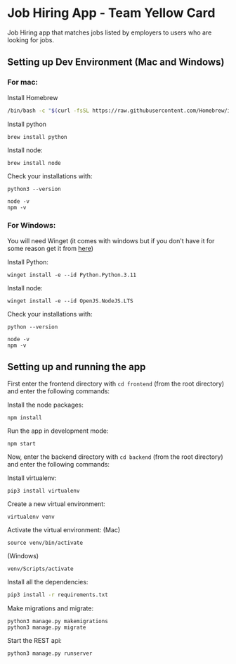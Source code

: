 # Job Hiring App - Team Yellow Card

Job Hiring app that matches jobs listed by employers to users who are looking for jobs. 

## Setting up Dev Environment (Mac and Windows) 

### For mac:

Install Homebrew
```bash
/bin/bash -c "$(curl -fsSL https://raw.githubusercontent.com/Homebrew/install/HEAD/install.sh)"
```

Install python
```bash
brew install python
```
Install node:
```
brew install node
```

Check your installations with:
```
python3 --version
```
```
node -v
npm -v
```

### For Windows:

You will need Winget (it comes with windows but if you don't have it for some reason get it from [here](https://winget.run/))

Install Python:
```
winget install -e --id Python.Python.3.11
```
Install node:
```
winget install -e --id OpenJS.NodeJS.LTS
```
Check your installations with:
```
python --version
```
```
node -v
npm -v
```


## Setting up and running the app

First enter the frontend directory with ```cd frontend``` (from the root directory) and enter the following commands:

Install the node packages:
```
npm install
```

Run the app in development mode:
```
npm start
```

Now, enter the backend directory with ```cd backend``` (from the root directory) and enter the following commands:

Install virtualenv:
```
pip3 install virtualenv
```

Create a new virtual environment:
```
virtualenv venv
```

Activate the virtual environment:
(Mac)
```
source venv/bin/activate 
```
(Windows)
```
venv/Scripts/activate
```

Install all the dependencies:
```bash
pip3 install -r requirements.txt
```

Make migrations and migrate:
```
python3 manage.py makemigrations
python3 manage.py migrate
```

Start the REST api:
```
python3 manage.py runserver
```
